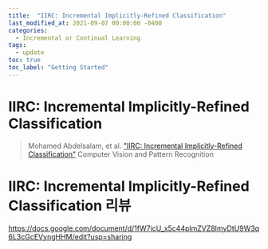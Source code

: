 ```yaml
---
title:  "IIRC: Incremental Implicitly-Refined Classification"
last_modified_at: 2021-09-07 00:00:00 -0400
categories: 
  - Incremental or Continual Learning
tags:
  - update
toc: true
toc_label: "Getting Started"
---
```


# IIRC: Incremental Implicitly-Refined Classification
> Mohamed Abdelsalam, et al. ["IIRC: Incremental Implicitly-Refined Classification"](https://arxiv.org/abs/2012.12477) Computer Vision and Pattern Recognition

# IIRC: Incremental Implicitly-Refined Classification 리뷰

https://docs.google.com/document/d/1fW7icU_x5c44plmZVZ8ImyDtU9W3q6L3cGcEVyngHHM/edit?usp=sharing
